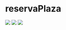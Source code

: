 # reservaPlaza
![](https://github.com/juanfer112/reservaPlaza/blob/master/Cattura.PNG)
![](https://github.com/juanfer112/reservaPlaza/blob/master/Cattura2.PNG)
![](https://github.com/juanfer112/reservaPlaza/blob/master/Cattura3.PNG)
